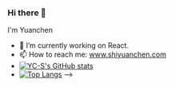 ### Hi there 👋

I'm Yuanchen

- 🔭 I’m currently working on React.
- 📫 How to reach me: www.shiyuanchen.com
- [![YC-S's GitHub stats](https://github-readme-stats.vercel.app/api?username=YC-S)](https://github.com/YC-S/github-readme-stats)
- [![Top Langs](https://github-readme-stats.vercel.app/api/top-langs/?username=YC-S&hide=html)](https://github.com/YC-S/github-readme-stats)
-->
